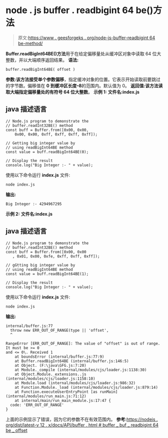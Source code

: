 # node . js buffer . readbigint 64 be()方法

> 原文:[https://www . geesforgeks . org/node-js-buffer-readbigint 64 be-method/](https://www.geeksforgeeks.org/node-js-buffer-readbigint64be-method/)

**Buffer.readBigInt64BE()方法**用于在给定偏移量处从缓冲区对象中读取 64 位大整数，并以大端顺序返回结果。
**语法:**

```
buffer.readBigInt64BE( offset )
```

**参数:**该方法接受单个参数**偏移**，指定缓冲对象的位置。它表示开始读取前要跳过的字节数。偏移值在 **0 到缓冲区长度–8**的范围内。默认值为 0。
**返回值:**该方法读取大端指定偏移量处的有符号 64 位**大整数**。
**示例 1:** **文件名:index.js**

## java 描述语言

```
// Node.js program to demonstrate the
// buffer.readInt32BE() method
const buff = Buffer.from([0x00, 0x00,
    0x00, 0x00, 0xff, 0xff, 0xff, 0xff]);

// Getting big integer value by
// using readBigInt64BE method
const value = buff.readBigInt64BE(0);

// Display the result
console.log("Big Integer :- " + value);
```

使用以下命令运行 **index.js** 文件:

```
node index.js
```

**输出:**

```
Big Integer :- 4294967295
```

**示例 2:**
**文件名:index.js**

## java 描述语言

```
// Node.js program to demonstrate the
// buffer.readInt32BE() method
const buff = Buffer.from([0x00, 0x00
   , 0x01, 0x00, 0xfe, 0xff, 0xff, 0xff]);

// gGtting big integer value by
// using readBigInt64BE method
const value = buff.readBigInt64BE(1);

// Display the result
console.log("Big Integer :- " + value);
```

使用以下命令运行 **index.js** 文件:

```
node index.js
```

**输出:**

```
internal/buffer.js:77
  throw new ERR_OUT_OF_RANGE(type || 'offset',
  ^

RangeError [ERR_OUT_OF_RANGE]: The value of "offset" is out of range. It must be >= 0 
and <= 0\. Received 1
    at boundsError (internal/buffer.js:77:9)
    at Buffer.readBigInt64BE (internal/buffer.js:146:5)
    at Object. (F:\java\GFG.js:7:20)
    at Module._compile (internal/modules/cjs/loader.js:1138:30)
    at Object.Module._extensions..js (internal/modules/cjs/loader.js:1158:10)
    at Module.load (internal/modules/cjs/loader.js:986:32)
    at Function.Module._load (internal/modules/cjs/loader.js:879:14)
    at Function.executeUserEntryPoint [as runMain] (internal/modules/run_main.js:71:12)
    at internal/main/run_main_module.js:17:47 {
  code: 'ERR_OUT_OF_RANGE'
}
```

上面的示例显示了错误，因为它的参数不在有效范围内。
**参考:**[https://nodejs . org/dist/latest-v 12 . x/docs/API/buffer . html # buffer _ buf _ readbigint 64 be _ offset](https://nodejs.org/dist/latest-v12.x/docs/api/buffer.html#buffer_buf_readbigint64be_offset)